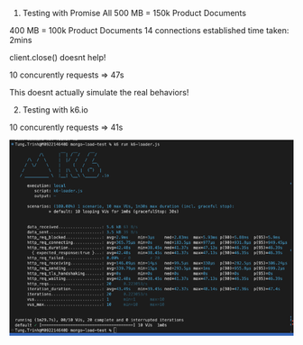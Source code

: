 1. Testing with Promise All
500 MB = 150k Product Documents

400 MB = 100k Product Documents
14 connections established
time taken: 2mins

client.close() doesnt help!

10 concurently requests => 47s

This doesnt actually simulate the real behaviors!

2. Testing with k6.io

10 concurently requests => 41s

![!alt text](asserts/k6-result.png)